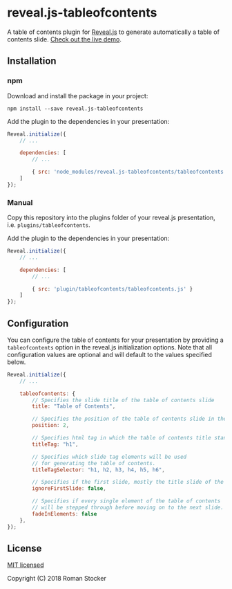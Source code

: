 # reveal.js-tableofcontents

A table of contents plugin for [Reveal.js](https://github.com/hakimel/reveal.js) to generate automatically a table of contents slide. [Check out the live demo](https://naamor.github.io/reveal.js-tableofcontents/).

## Installation

### npm

Download and install the package in your project:

```npm install --save reveal.js-tableofcontents```

Add the plugin to the dependencies in your presentation:

```javascript
Reveal.initialize({
    // ...

    dependencies: [
        // ...

        { src: 'node_modules/reveal.js-tableofcontents/tableofcontents.js' }
    ]
});
```

### Manual

Copy this repository into the plugins folder of your reveal.js presentation, i.e. ```plugins/tableofcontents```.

Add the plugin to the dependencies in your presentation:

```javascript
Reveal.initialize({
    // ...

    dependencies: [
        // ...

        { src: 'plugin/tableofcontents/tableofcontents.js' }
    ]
});
```

## Configuration

You can configure the table of contents for your presentation by providing a ```tableofcontents``` option in the reveal.js initialization options. Note that all configuration values are optional and will default to the values specified below.

```javascript
Reveal.initialize({
    // ...

    tableofcontents: {
        // Specifies the slide title of the table of contents slide
        title: "Table of Contents",

        // Specifies the position of the table of contents slide in the presentation
        position: 2,

        // Specifies html tag in which the table of contents title stands
        titleTag: "h1",

        // Specifies which slide tag elements will be used
        // for generating the table of contents.
        titleTagSelector: "h1, h2, h3, h4, h5, h6",

        // Specifies if the first slide, mostly the title slide of the presentation, should be ignored.
        ignoreFirstSlide: false,

        // Specifies if every single element of the table of contents
        // will be stepped through before moving on to the next slide.
        fadeInElements: false
    },
});
```

## License

[MIT licensed](https://en.wikipedia.org/wiki/MIT_License)

Copyright (C) 2018 Roman Stocker
